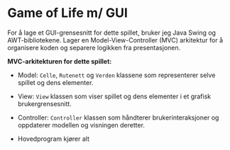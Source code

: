 # Game of Life m/ GUI

For å lage et GUI-grensesnitt for dette spillet, bruker jeg Java Swing og
AWT-bibliotekene. Lager en Model-View-Controller (MVC) arkitektur for å
organisere koden og separere logikken fra presentasjonen.

**MVC-arkitekturen for dette spillet:**
- Model: `Celle`, `Rutenett` og `Verden` klassene som representerer selve spillet og dens elementer.
- View: `View` klassen som viser spillet og dens elementer i et grafisk brukergrensesnitt.
- Controller: `Controller` klassen som håndterer brukerinteraksjoner og oppdaterer modellen og visningen deretter.

- Hovedprogram kjører alt


